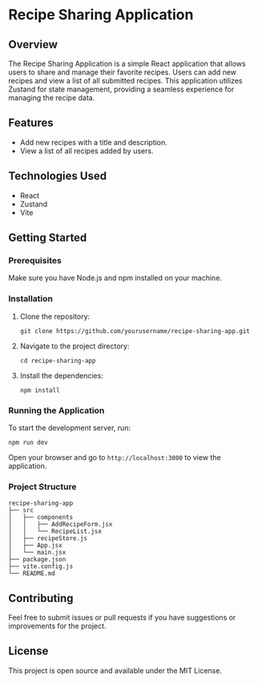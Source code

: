 # Recipe Sharing Application

## Overview
The Recipe Sharing Application is a simple React application that allows users to share and manage their favorite recipes. Users can add new recipes and view a list of all submitted recipes. This application utilizes Zustand for state management, providing a seamless experience for managing the recipe data.

## Features
- Add new recipes with a title and description.
- View a list of all recipes added by users.

## Technologies Used
- React
- Zustand
- Vite

## Getting Started

### Prerequisites
Make sure you have Node.js and npm installed on your machine.

### Installation
1. Clone the repository:
   ```
   git clone https://github.com/yourusername/recipe-sharing-app.git
   ```
2. Navigate to the project directory:
   ```
   cd recipe-sharing-app
   ```
3. Install the dependencies:
   ```
   npm install
   ```

### Running the Application
To start the development server, run:
```
npm run dev
```
Open your browser and go to `http://localhost:3000` to view the application.

### Project Structure
```
recipe-sharing-app
├── src
│   ├── components
│   │   ├── AddRecipeForm.jsx
│   │   └── RecipeList.jsx
│   ├── recipeStore.js
│   ├── App.jsx
│   └── main.jsx
├── package.json
├── vite.config.js
└── README.md
```

## Contributing
Feel free to submit issues or pull requests if you have suggestions or improvements for the project.

## License
This project is open source and available under the MIT License.
